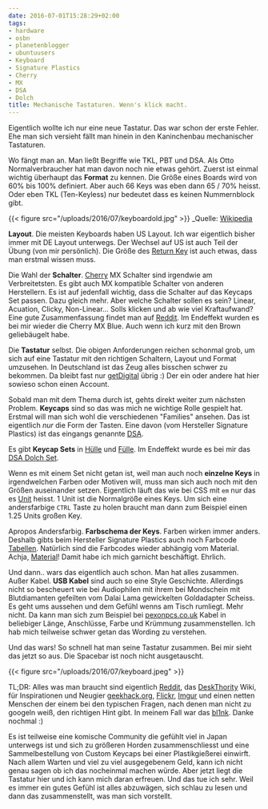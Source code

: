 ```yaml
---
date: 2016-07-01T15:28:29+02:00
tags:
- hardware
- osbn
- planetenblogger
- ubuntuusers
- Keyboard
- Signature Plastics
- Cherry
- MX
- DSA
- Dolch
title: Mechanische Tastaturen. Wenn's klick macht.
---
```


Eigentlich wollte ich nur eine neue Tastatur. Das war schon der erste
Fehler. Ehe man sich versieht fällt man hinein in den Kaninchenbau
mechanischer Tastaturen.

Wo fängt man an. Man ließt Begriffe wie TKL, PBT und DSA. Als Otto
Normalverbraucher hat man davon noch nie etwas gehört. Zuerst ist einmal
wichtig überhaupt das **Format** zu kennen. Die Größe eines Boards wird von
60% bis 100% definiert. Aber auch 66 Keys was eben dann 65 / 70% heisst. Oder
eben TKL (Ten-Keyless) nur bedeutet dass es keinen Nummernblock gibt.

{{< figure src="/uploads/2016/07/keyboardold.jpg" >}}
_Quelle:
[Wikipedia](https://de.wikipedia.org/wiki/Olympia_Werke#/media/File:Keyboard_on_a_typewriter.jpg)

**Layout**. Die meisten Keyboards haben US Layout. Ich war eigentlich
bisher immer mit DE Layout unterwegs. Der Wechsel auf US ist auch Teil der
Übung (von mir persönlich).
Die Größe des [Return Key](https://deskthority.net/wiki/Return_key) ist
auch etwas, dass man erstmal wissen muss.

Die Wahl der **Schalter**. [Cherry](https://www.cherry.de) MX Schalter sind
irgendwie am Verbreitetsten. Es gibt auch MX kompatible Schalter von
anderen Herstellern. Es ist auf jedenfall wichtig, dass die Schalter auf
das Keycaps Set passen. Dazu gleich mehr. Aber welche Schalter sollen es
sein? Linear, Acuation, Clicky, Non-Linear... Solls klicken und ab wie viel
Kraftaufwand? Eine gute Zusammenfassung findet man auf
[Reddit](https://www.reddit.com/r/pcmasterrace/comments/4feg0j/cherry_mechanical_keyboard_switch_guide/).
Im Endeffekt wurden es bei mir wieder die Cherry MX Blue. Auch wenn ich
kurz mit den Brown geliebäugelt habe.

Die **Tastatur** selbst. Die obigen Anforderungen reichen schonmal grob, um
sich auf eine Tastatur mit den richtigen Schaltern, Layout und Format
umzusehen. In Deutschland ist das Zeug alles bisschen schwer zu bekommen.
Da bleibt fast nur [getDigital](https://getdigital.de) übrig :) Der ein
oder andere hat hier sowieso schon einen Account.

Sobald man mit dem Thema durch ist, gehts direkt weiter zum nächsten Problem.
**Keycaps** sind so das was mich ne wichtige Rolle gespielt hat. Erstmal will
man sich wohl die verschiedenen "Families" ansehen. Das ist eigentlich *nur*
die Form der Tasten. Eine davon (vom Hersteller Signature Plastics) ist das
eingangs genannte
[DSA](https://deskthority.net/wiki/Signature_Plastics_DSA_family).

Es gibt **Keycap Sets** in [Hülle](http://pimpmykeyboard.com) und
[Fülle](https://www.mechanicalkeyboards.com/shop/index.php?l=product_list&c=40).
Im Endeffekt wurde es bei mir das [DSA Dolch Set](http://pimpmykeyboard.com/dsa-dolch-keycap-set/).

Wenn es mit einem Set nicht getan ist, weil man auch noch **einzelne Keys** in
irgendwelchen Farben oder Motiven will, muss man sich auch noch mit den
Größen auseinander setzen. Eigentlich läuft das wie bei CSS mit `em` nur
das es [Unit](https://deskthority.net/wiki/Unit) heisst. 1 Unit ist die
Normalgröße eines Keys. Um sich eine andersfarbige `CTRL` Taste zu holen
braucht man dann zum Beispiel einen 1.25 Units großen Key.

Apropos Andersfarbig. **Farbschema der Keys**. Farben wirken immer anders.
Deshalb gibts beim Hersteller Signature Plastics auch noch Farbcode
[Tabellen](https://deskthority.net/wiki/Signature_Plastics_PBT_colours).
Natürlich sind die Farbcodes wieder abhängig vom Material. Achja,
[Material](https://deskthority.net/wiki/Keycap_construction)! Damit habe ich
mich garnicht beschäftigt. Ehrlich.

Und dann.. wars das eigentlich auch schon. Man hat alles zusammen. Außer Kabel.
**USB Kabel** sind auch so eine Style Geschichte. Allerdings nicht so bescheuert
wie bei Audiophilen mit ihrem bei Mondschein mit Blutdiamanten gefeilten vom
Dalai Lama gewickelten Goldadapter Scheiss. Es geht ums aussehen und dem Gefühl
wenns am Tisch rumliegt. Mehr nicht. Da kann man sich zum Beispiel bei
[pexonpcs.co.uk](http://pexonpcs.co.uk) Kabel in beliebiger Länge, Anschlüsse,
Farbe und Krümmung zusammenstellen. Ich hab mich teilweise schwer getan das
Wording zu verstehen.

Und das wars! So schnell hat man seine Tastatur zusammen. Bei mir sieht das jetzt so aus.
Die Spacebar ist noch nicht ausgetauscht.

{{< figure src="/uploads/2016/07/keyboard.jpeg" >}}

TL;DR: Alles was man braucht sind eigentlich
[Reddit](https://www.reddit.com/r/MechanicalKeyboards/), das
[DeskThority](https://deskthority.net/wiki/Main_Page) Wiki, für Inspirationen
und Neugier [geekhack.org](https://geekhack.org),
[Flickr](https://www.flickr.com/photos/wasdkeyboards),
[Imgur](http://imgur.com/t/mechanicalkeyboard) und einen netten Menschen der
einem bei den typischen Fragen, nach denen man nicht zu googeln weiß, den
richtigen Hint gibt. In meinem Fall war das [bl1nk](https://twitter.com/bl1nk).
Danke nochmal :)

Es ist teilweise eine komische Community die gefühlt viel in Japan unterwegs
ist und sich zu größeren Horden zusammenschliesst und eine Sammelbestellung von
Custom Keycaps bei einer Plastikgießerei einwirft. Nach allem Warten und viel
zu viel ausgegebenem Geld, kann ich nicht genau sagen ob ich das nocheinmal
machen würde. Aber jetzt liegt die Tastatur hier und ich kann mich daran
erfreuen. Und das tue ich sehr. Weil es immer ein gutes Gefühl ist alles
abzuwägen, sich schlau zu lesen und dann das zusammenstellt, was man sich
vorstellt.

